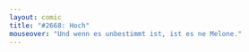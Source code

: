 ```yaml
---
layout: comic
title: "#2668: Hoch"
mouseover: "Und wenn es unbestimmt ist, ist es ne Melone."
---
```

